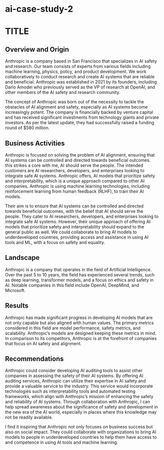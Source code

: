 # ai-case-study-2
# TITLE

## Overview and Origin

Anthropic is a company based in San Francisco that specializes in AI safety and research. Our team consists of experts from various fields including machine learning, physics, policy, and product development. We work collaboratively to conduct research and create AI systems that are reliable and beneficial. Anthropic was established in 2021 by its founders, including Dario Amodei who previously served as the VP of research at OpenAI, and other members of the AI safety and research community.

The concept of Anthropic was born out of the necessity to tackle the obstacles of AI alignment and safety, especially as AI systems become increasingly potent. The company is financially backed by venture capital and has received significant investments from technology giants and private investors. As per the latest update, they had successfully raised a funding round of $580 million.

## Business Activities

Anthropic is focused on solving the problem of AI alignment, ensuring that AI systems can be controlled and directed towards beneficial outcomes. this strikes a core with me, AI should serve the people. The intended customers are AI researchers, developers, and enterprises looking to integrate safe AI systems. Anthropic offers, AI models that prioritize safety and interpretability, which is a unique approach compared to other AI companies. Anthropic is using machine learning technologies, including reinforcement learning from human feedback (RLHF), to train their AI models.

Their aim is to ensure that AI systems can be controlled and directed towards beneficial outcomes, with the belief that AI should serve the people. They cater to AI researchers, developers, and enterprises looking to integrate safe AI systems. However, their unique approach of offering AI models that prioritize safety and interpretability should expand to the general public as well. We could collaborate to bring AI models to underdeveloped countries, providing access and assistance in using AI tools and ML, with a focus on safety and equality.

## Landscape

Anthropic is a company that operates in the field of Artificial Intelligence. Over the past 5 to 10 years, the field has experienced several trends, such as deep learning, transformer models, and a focus on ethics and safety in AI. Notable companies in this field include OpenAI, DeepMind, and Microsoft.

## Results

Anthropic has made significant progress in developing AI models that are not only capable but also aligned with human values. The primary metrics considered in this field are model performance, safety metrics, and scalability. Anthropic’s models are designed keeping these metrics in mind. In comparison to its competitors, Anthropic is at the forefront of companies that focus on AI safety and alignment.

## Recommendations

Anthropic could consider developing AI auditing tools to assist other companies in assessing the safety of their AI systems. By offering AI auditing services, Anthropic can utilize their expertise in AI safety and provide a valuable service to the industry. This service would incorporate technologies such as interpretability tools and automated testing frameworks, which align with Anthropic’s mission of enhancing the safety and reliability of AI systems. Through collaboration with Anthropic, I can help spread awareness about the significance of safety and development in the new era of the AI world, especially in places where this knowledge may not be readily available.

I find it inspiring that Anthropic not only focuses on business success but also on social impact. They could collaborate with organizations to bring AI models to people in underdeveloped countries to help them have access to and competence in using AI tools and machine learning. 

